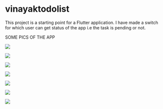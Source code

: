# vinayaktodolist

This project is a starting point for a Flutter application.
I have made a switch for which user can get status of the app i.e the task is pending or not.

SOME PICS OF THE APP


![](https://github.com/ASVKVINAYAK/TO-DO-LIST-IN-FLUTTER/blob/master/images/6.jpg)


![](https://github.com/ASVKVINAYAK/TO-DO-LIST-IN-FLUTTER/blob/master/images/7.jpg)


![](https://github.com/ASVKVINAYAK/TO-DO-LIST-IN-FLUTTER/blob/master/images/3.jpg)


![](https://github.com/ASVKVINAYAK/TO-DO-LIST-IN-FLUTTER/blob/master/images/4.jpg)


![](https://github.com/ASVKVINAYAK/TO-DO-LIST-IN-FLUTTER/blob/master/images/5.jpg)


![](https://github.com/ASVKVINAYAK/TO-DO-LIST-IN-FLUTTER/blob/master/images/1.jpg)


![](https://github.com/ASVKVINAYAK/TO-DO-LIST-IN-FLUTTER/blob/master/images/2.jpg)


